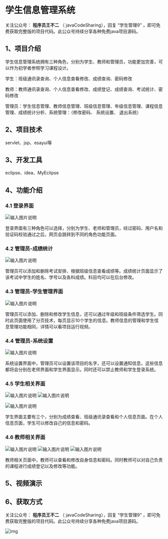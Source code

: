 # 学生信息管理系统

关注公众号： **程序员王不二** （ javaCodeSharing），回复 “学生管理9” ，即可免费获取完整版的项目代码。此公众号持续分享各种免费java项目源码。

## 1、项目介绍

学生信息管理系统拥有三种角色，分别为学生、教师和管理员，功能更加完善，可以作为初学者参照学习课程设计。

学生：班级通讯录查询、个人信息查看修改、成绩查询、密码修改

教师：教师通讯录查询、个人信息查看修改、成绩登记、成绩查询、考试统计、密码修改

管理员：学生信息管理、教师信息管理、班级信息管理、年级信息管理、课程信息管理、成绩统计分析、系统管理：（修改密码、 系统设置、 退出系统）

## 2、项目技术

servlet、jsp、esayui等

## 3、开发工具

eclipse、idea、MyEclipse

## 4、功能介绍

### 4.1 登录界面
![输入图片说明](%E9%A1%B9%E7%9B%AE%E6%88%AA%E5%9B%BE/%E7%99%BB%E5%BD%95%E7%95%8C%E9%9D%A2.png)

登录界面有三种角色可以选择，分别为学生、老师和管理员，经过密码、用户名和验证码校验通过之后，网页会跳转到不同的角色功能页面。

### 4.2 管理员-成绩统计
![输入图片说明](%E9%A1%B9%E7%9B%AE%E6%88%AA%E5%9B%BE/%E7%AE%A1%E7%90%86%E5%91%98-%E6%88%90%E7%BB%A9%E7%BB%9F%E8%AE%A1.jpg)

管理员可以添加和删除考试安排、根据班级信息查看成绩等。成绩统计页面显示了 该考试中学生的姓名、学号以及各科成绩。科目均可以在后台修改。

### 4.3 管理员-学生管理界面

![输入图片说明](%E9%A1%B9%E7%9B%AE%E6%88%AA%E5%9B%BE/%E7%AE%A1%E7%90%86%E5%91%98-%E5%AD%A6%E7%94%9F%E5%88%97%E8%A1%A8.jpg)

管理员可以添加、删除和修改学生信息，还可以通过年级和班级条件筛选学生。同时此页面使用了分页技术，每页显示10个学生的信息。教师信息的管理和学生信息管理功能相同，详情可以看项目运行视频。

### 4.4 管理员-系统设置

![输入图片说明](%E9%A1%B9%E7%9B%AE%E6%88%AA%E5%9B%BE/%E7%AE%A1%E7%90%86%E5%91%98-%E7%B3%BB%E7%BB%9F%E8%AE%BE%E7%BD%AE.jpg)

系统设置界面中，管理员可以设置该项目的名字，还可以设置通知信息，这些信息都将会分别在老师界面和学生界面显示。同时还可以禁止教师和学生登录系统。

### 4.5 学生相关界面

![输入图片说明](%E9%A1%B9%E7%9B%AE%E6%88%AA%E5%9B%BE/%E5%AD%A6%E7%94%9F-%E5%AD%A6%E7%94%9F%E9%80%9A%E8%AE%AF%E5%BD%95.jpg)
![输入图片说明](%E9%A1%B9%E7%9B%AE%E6%88%AA%E5%9B%BE/%E5%AD%A6%E7%94%9F-%E6%88%90%E7%BB%A9%E6%9F%A5%E8%AF%A2.jpg)

![输入图片说明](%E9%A1%B9%E7%9B%AE%E6%88%AA%E5%9B%BE/%E5%AD%A6%E7%94%9F-%E4%B8%AA%E4%BA%BA%E4%BF%A1%E6%81%AF.jpg)

学生界面主要有三个，分别为成绩查看、班级通讯录查看和个人信息页面。在个人信息页面，学生可以修改自己的信息和密码。

### 4.6 教师相关界面

![输入图片说明](%E9%A1%B9%E7%9B%AE%E6%88%AA%E5%9B%BE/%E6%95%99%E5%B8%88-%E6%95%99%E5%B8%88%E9%80%9A%E8%AE%AF%E5%BD%95.jpg)
![输入图片说明](%E9%A1%B9%E7%9B%AE%E6%88%AA%E5%9B%BE/%E6%95%99%E5%B8%88-%E4%B8%AA%E4%BA%BA%E4%BF%A1%E6%81%AF.jpg)
![输入图片说明](%E9%A1%B9%E7%9B%AE%E6%88%AA%E5%9B%BE/%E6%95%99%E5%B8%88-%E6%88%90%E7%BB%A9%E7%BB%9F%E8%AE%A1.jpg)

教师相关页面中，教师可以查看和修改自身信息和密码。同时教师可以对自己负责的课程进行成绩登记以及修改等功能。

## 5、视频演示



## 6、获取方式

关注公众号： **程序员王不二** （ javaCodeSharing），回复 “学生管理9” ，即可免费获取完整版的项目代码。此公众号持续分享各种免费java项目源码。

![img](https://img-blog.csdnimg.cn/7b5e4835dd0248459447658ca28d2ff0.png#pic_center)